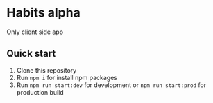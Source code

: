 # Habits alpha
Only client side app

## Quick start
1. Clone this repository
2. Run ``npm i`` for install npm packages
3. Run ``npm run start:dev`` for development or ``npm run start:prod`` for production build

